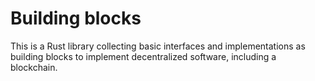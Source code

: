 Building blocks
===============

This is a Rust library collecting basic interfaces and implementations as building blocks to implement decentralized software, including a blockchain.